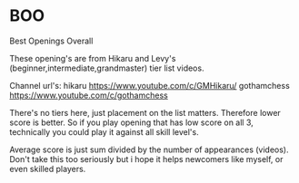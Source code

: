 # BOO
Best Openings Overall

These opening's are from Hikaru and Levy's (beginner,intermediate,grandmaster) tier list videos.

Channel url's:
hikaru      https://www.youtube.com/c/GMHikaru/
gothamchess https://www.youtube.com/c/gothamchess

There's no tiers here, just placement on the list matters. Therefore lower score is better.
So if you play opening that has low score on all 3, technically you could play it against all skill level's.

Average score is just sum divided by the number of appearances (videos).
Don't take this too seriously but i hope it helps newcomers like myself, or even skilled players.
